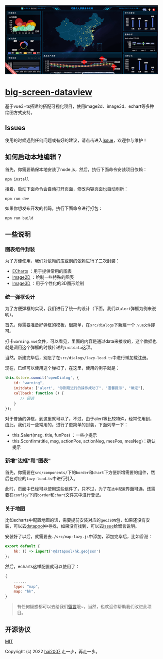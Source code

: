 <p align='center'>
    <a href='https://hai2007.github.io/big-screen-dataview/' target='_blank'>
        <img src='./review.png'>
    </a>
</p>

# [big-screen-dataview](https://hai2007.github.io/big-screen-dataview/)
基于vue3+ts搭建的搭配可视化项目，使用image2d、image3d、echart等多种绘图方式支持。

## Issues
使用的时候遇到任何问题或有好的建议，请点击进入[issue](https://github.com/hai2007/big-screen-dataview/issues)，欢迎参与维护！

## 如何启动本地编辑？

首先，你需要确保本地安装了node.js，然后，执行下面命令安装项目依赖：

```
npm install
```

接着，启动下面命令会自动打开页面，修改内容页面也自动刷新：

```
npm run dev
```

如果你想发布开发的代码，执行下面命令进行打包：

```
npm run build
```

## 一些说明

### 图表组件封装

为了方便使用，我们对依赖的库或别的依赖进行了二次封装：

- [ECharts](./src/common/echarts/readme.md) ：用于提供常用的图表
- [Image2D](./src/common/image2d/readme.md) ：绘制一些特殊的图表
- [Image3D](./src/common/image3d/readme.md) ：用于个性化的3D图形绘制

### 统一弹框设计

为了方便弹框的实现，我们进行了统一的设计（下面，我们以```alert```弹框为例来说明）。

首先，你需要准备好弹框的模板，很简单，在```src/dialogs```下新建一个```.vue文件```即可。

打卡```warning.vue```文件，可以看见，里面的内容是通过data来接收的，这个数据也就是调用这个弹框的时候传递的```initdata```这项。

当然，新建完毕后，别忘了在```src/dialogs/lazy-load.ts```中进行懒加载注册。

现在，已经可以使用这个弹框了，在这里，使用的例子就是：

```js
this.$store.commit('openDialog', {
    id: "warning",
    initdata: ['alert', "你刚刚进行的操作成功了", "温馨提示", "确定"],
    callback: function () {
       // 回调
    }
});
```

对于普通的弹框，到这里就可以了，不过，由于alert等比较特殊，经常使用到，由此，我们对一些常用的，进行了更简单的封装，下面列举一下：

- this.$alert(msg, title, funPos) ：一些小提示
- this.$confirm(title, msg, actionPos, actionNeg, mesPos, mesNeg)：确认提示

### 新增"边框"和"图表"

首先，你需要在```src/components/```下的```border```和```chart```下方便新增需要的组件，然后在对应的```lazy-load.ts```中进行引入。

此时，页面中已经可以使用这些组件了，只不过，为了在```选中配置```界面可选，还需要在```config/```下的```border```和```chart```文件夹中进行登记。

### 关于地图

比如echarts中配置地图的话，需要提前安装对应的```geoJSON```包，如果还没有安装，可以去[datapool](https://www.npmjs.com/org/datapool)中寻找，如果没有找到，可以去[issue](https://github.com/hai2007/datapool/issues)给留言说明。

安装好了以后，就需要去```./src/map-lazy.js```中添加，添加完毕后，比如香港：

```js
export default {
    hk: () => import('@datapool/hk.geojson')
};
```

然后，echarts这样配置就可以使用了：

```js
{
    ......
    type: "map",
    map: "hk",
}
```

> 有任何疑惑都可以去给我们[留言](https://github.com/hai2007/big-screen-dataview/issues)哦~，当然，也欢迎你帮助我们改进此项目。

开源协议
---------------------------------------
[MIT](https://github.com/hai2007/big-screen-dataview/blob/master/LICENSE)

Copyright (c) 2022 [hai2007](https://hai2007.gitee.io/model-editor/) 走一步，再走一步。
